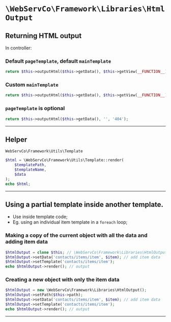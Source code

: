 # `\WebServCo\Framework\Libraries\HtmlOutput`

## Returning HTML output

In controller:

### Default `pageTemplate`, default `mainTemplate`

```php
return $this->outputHtml($this->getData(), $this->getView(__FUNCTION__));
```

### Custom `mainTemplate`

```php
return $this->outputHtml($this->getData(), $this->getView(__FUNCTION__), 'customMainTemplate');
```

### `pageTemplate` is optional

```php
return $this->outputHtml($this->getData(), '', '404');
```

---

## Helper

`WebServCo\Framework\Utils\Template`

```php
$html = \WebServCo\Framework\Utils\Template::render(
    $templatePath,
    $templateName,
    $data
);
echo $html;
```

---

## Using a partial template inside another template.

* Use inside template code;
* Eg. using an individual item template in a `foreach` loop;

### Making a copy of the current object with all the data and adding item data

```php
$htmlOutput = clone $this; // \WebServCo\Framework\Libraries\HtmlOutput
$htmlOutput->setData('contacts/items/item', $item); // add item data
$htmlOutput->setTemplate('contacts/items/item');
echo $htmlOutput->render(); // output
```

### Creating a new object with only the item data

```php
$htmlOutput = new \WebServCo\Framework\Libraries\HtmlOutput();
$htmlOutput->setPath($this->path);
$htmlOutput->setData('contacts/items/item', $item); // add item data
$htmlOutput->setTemplate('contacts/items/item');
echo $htmlOutput->render(); // output
```

---
